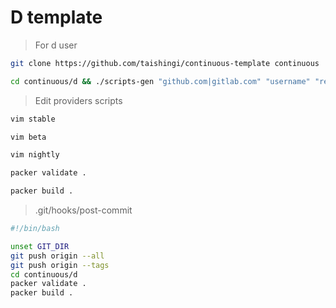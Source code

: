 # D template

> For d user

```bash
git clone https://github.com/taishingi/continuous-template continuous
```

```bash
cd continuous/d && ./scripts-gen "github.com|gitlab.com" "username" "repository"
```

> Edit providers scripts

```bash
vim stable
```

```bash
vim beta
```

```bash
vim nightly
```

```bash
packer validate . 
```

```bash
packer build .
```

> .git/hooks/post-commit

```bash
#!/bin/bash

unset GIT_DIR
git push origin --all
git push origin --tags
cd continuous/d
packer validate .
packer build .
```
